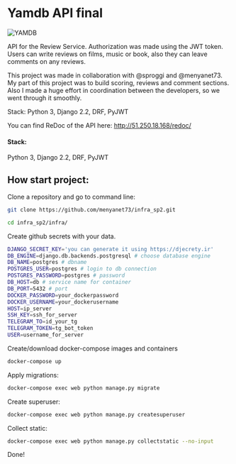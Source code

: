 # Yamdb API final
![YAMDB](https://github.com/eraline/yamdb_final/actions/workflows/yamdb_workflow.yaml/badge.svg)

API for the Review Service. Authorization was made using the JWT token. Users can write reviews on films, music or book, also they can leave comments on any reviews.

This project was made in collaboration with @sproggi and @menyanet73. My part of this project was to build scoring, reviews and comment sections. Also I made a huge effort in coordination between the developers, so we went through it smoothly.

Stack:
Python 3, Django 2.2, DRF, PyJWT

You can find ReDoc of the API here:
http://51.250.18.168/redoc/

#### Stack: 
Python 3, Django 2.2, DRF, PyJWT

## How start project:

Clone a repository and go to command line:

```sh
git clone https://github.com/menyanet73/infra_sp2.git
```

```sh
cd infra_sp2/infra/
```
Create github secrets with your data.

```sh
DJANGO_SECRET_KEY='you can generate it using https://djecrety.ir'
DB_ENGINE=django.db.backends.postgresql # choose database engine
DB_NAME=postgres # dbname
POSTGRES_USER=postgres # login to db connection
POSTGRES_PASSWORD=postgres # password
DB_HOST=db # service name for container
DB_PORT=5432 # port
DOCKER_PASSWORD=your_dockerpassword
DOCKER_USERNAME=your_dockerusername
HOST=ip_server
SSH_KEY=ssh_for_server
TELEGRAM_TO=id_your_tg
TELEGRAM_TOKEN=tg_bot_token
USER=username_for_server
```


Create/download docker-compose images and containers

```sh
docker-compose up
```

Apply migrations:


```sh
docker-compose exec web python manage.py migrate
```

Create superuser:

```sh
docker-compose exec web python manage.py createsuperuser
```

Collect static:

```sh
docker-compose exec web python manage.py collectstatic --no-input
```

Done!


```
